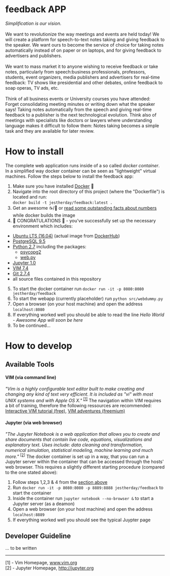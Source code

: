 # feedback APP
*Simplification is our vision.*<br><br>
We want to revolutionize the way meetings and events are held today! We will create a platform for speech-to-text notes taking and giving feedback to the speaker. We want ours to become the service of choice for taking notes automatically instead of on paper or on laptops, and for giving feedback to advertisers and publishers. <br><br>
We want to mass market it to anyone wishing to receive feedback or take notes, particularly from speech:business professionals, professors, students, event organizers, media publishers and advertisers for real-time feedback: TV shows like presidential and other debates, online feedback to soap operas, TV ads, etc. <br><br>
Think of all business events or University courses you have attended: Forget consolidating meeting minutes or writing down what the speaker says! Taking notes automatically from the speech and giving real-time feedback to a publisher is the next technological evolution. Think also of meetings with specialists like doctors or lawyers where understanding language makes it difficult to follow them: Notes taking becomes a simple task and they are available for later review.

# How to install
The complete web application runs inside of a so called *docker container*. In a simplified way docker container can 
be seen as "lightweight" virtual machines. Follow the steps below to install the feedback app:

1. Make sure you have installed [Docker](http://www.docker.com) :whale: 
2. Navigate into the root directory of this project (where the "Dockerfile") is located and run: <br>
`docker build -t jestherday/feedback:latest .`
3. Get an awesome :coffee:/:beer: or [read some outstanding facts about numbers](http://numbersapi.com/#42) while docker builds the image
4. :tada: CONGRATULATIONS :tada: - you've successfully set up the necessary environment which includes:
  * [Ubuntu LTS (16.04)](https://www.ubuntu.com/) (actual image from [DockerHub](https://hub.docker.com/_/ubuntu/))
  * [PostgreSQL 9.5](https://www.postgresql.org/)
  * [Python 2.7](https://www.python.org/) including the packages:
    * [psycopg2](http://initd.org/psycopg/)
    * [web.py](http://webpy.org/)
  * [Jupyter 1.0](http://jupyter.org/)
  * [VIM 7.4](http://www.vim.org/)
  * [Git 2.7.4](https://git-scm.com/)
  * all source files contained in this repository
5. To start the docker container run `docker run -it -p 8080:8080 jestherday/feedback`
6. To start the webapp (currently placeholder) run `python src/webdummy.py`
7. Open a browser (on your host machine) and open the address `localhost:8080`
8. If everything worked well you should be able to read the line *Hello World - Awesome App will soon be here*
9. To be continued...

# How to develop

## Available Tools

#### VIM (via command line)
*"Vim is a highly configurable text editor built to make creating and changing any kind of text very efficient. It is included as "vi" with most UNIX systems and with Apple OS X."* <sup>[[1]](www.vim.org)</sup> The navigation within VIM requires a bit of training, therefore the following ressources are recommended:
[Interactive VIM tutorial (free)](http://www.openvim.com/), 
[VIM adventures (freemium)](http://vim-adventures.com/)

#### Jupyter (via web browser)
*"The Jupyter Notebook is a web application that allows you to create and share documents that contain live code, equations, visualizations and explanatory text. Uses include: data cleaning and transformation, numerical simulation, statistical modeling, machine learning and much more."* <sup>[[2]](http://jupyter.org/#about-notebook)</sup> The docker container is set up in a way, that you can run a Jupyter server within the container that can be accessed through the hosts' web browser. This
requires a slightly different starting procedure (compared to the one stated above):

1. Follow steps 1,2,3 & 4 from the [section above](#how-to-install)
2. Run `docker run -it -p 8080:8080 -p 8889:8888 jestherday/feedback` to start the container
3. Inside the container run `jupyter notebook --no-browser &` to start a Jupyter server (as a deamon)
4. Open a web browser (on your host machine) and open the address `localhost:8889`
5. If everything worked well you should see the typical Juypter page

## Developer Guideline
... to be written

***
[1] - Vim Homepage, www.vim.org<br>
[2] - Jupyter Homepage, http://jupyter.org
